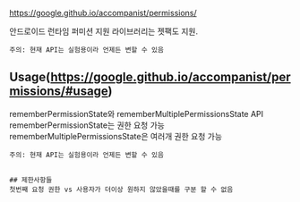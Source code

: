 https://google.github.io/accompanist/permissions/

안드로이드 런타임 퍼미션 지원 라이브러리는 젯팩도 지원.

```
주의: 현재 API는 실험용이라 언제든 변할 수 있음
```

## Usage(https://google.github.io/accompanist/permissions/#usage)
rememberPermissionState와 rememberMultiplePermissionsState API
rememberPermissionState는 권한 요청 가능
rememberMultiplePermissionsState은 여러개 권한 요청 가능

```
주의: 현재 API는 실험용이라 언제든 변할 수 있음


## 제한사항들
첫번째 요청 권한 vs 사용자가 더이상 원하지 않았을때를 구분 할 수 없음


